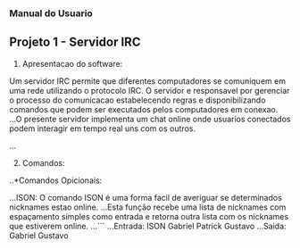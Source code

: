 ### Manual do Usuario

## Projeto 1 - Servidor IRC

1. Apresentacao do software:

Um servidor IRC permite que diferentes computadores se comuniquem em uma rede utilizando o protocolo IRC.
O servidor e responsavel por gerenciar o processo do comunicacao estabelecendo regras e disponibilizando comandos
que podem ser executados pelos computadores em conexao.
...O presente servidor implementa um chat online onde usuarios conectados podem interagir em tempo real uns com os outros.

...



2. Comandos:

..*Comandos Opicionais:

...ISON: O comando ISON é uma forma facil de averiguar se determinados nicknames estao online.
...Esta função recebe uma lista de nicknames com espaçamento simples como entrada e retorna outra lista com os nicknames que estiverem online.
...``` 
...Entrada: ISON Gabriel Patrick Gustavo 
...Saida:   Gabriel Gustavo